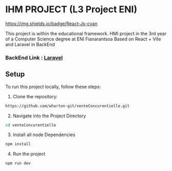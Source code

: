 # IHM PROJECT (L3 Project ENI)
https://img.shields.io/badge/React-Js-cyan


This project is within the educational framework.
HMI project in the 3rd year of a Computer Science degree at ENI Fianarantsoa
Based on React + Vite and Laravel in BackEnd

### BackEnd Link : [Laravel](https://test.io/)

## Setup

To run this project locally, follow these steps:

1. Clone the repository:

```sh
https://github.com/wharton-git/venteConcurentielle.git
```

2. Navigate into the Project Directory

```sh
cd venteConcurentielle
```

3. Install all node Dependencies

```sh
npm install
```

4. Run the project

```sh
npm run dev
```
